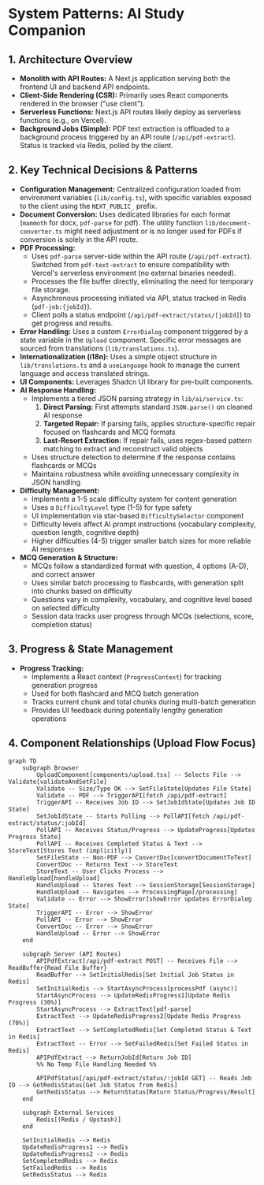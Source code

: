 # System Patterns: AI Study Companion

## 1. Architecture Overview

-   **Monolith with API Routes:** A Next.js application serving both the frontend UI and backend API endpoints.
-   **Client-Side Rendering (CSR):** Primarily uses React components rendered in the browser ("use client").
-   **Serverless Functions:** Next.js API routes likely deploy as serverless functions (e.g., on Vercel).
-   **Background Jobs (Simple):** PDF text extraction is offloaded to a background process triggered by an API route (`/api/pdf-extract`). Status is tracked via Redis, polled by the client.

## 2. Key Technical Decisions & Patterns

-   **Configuration Management:** Centralized configuration loaded from environment variables (`lib/config.ts`), with specific variables exposed to the client using the `NEXT_PUBLIC_` prefix.
-   **Document Conversion:** Uses dedicated libraries for each format (`mammoth` for docx, `pdf-parse` for pdf). The utility function `lib/document-converter.ts` might need adjustment or is no longer used for PDFs if conversion is solely in the API route.
-   **PDF Processing:**
    -   Uses `pdf-parse` server-side within the API route (`/api/pdf-extract`). Switched from `pdf-text-extract` to ensure compatibility with Vercel's serverless environment (no external binaries needed).
    -   Processes the file buffer directly, eliminating the need for temporary file storage.
    -   Asynchronous processing initiated via API, status tracked in Redis (`pdf-job:{jobId}`).
    -   Client polls a status endpoint (`/api/pdf-extract/status/[jobId]`) to get progress and results.
-   **Error Handling:** Uses a custom `ErrorDialog` component triggered by a state variable in the `Upload` component. Specific error messages are sourced from translations (`lib/translations.ts`).
-   **Internationalization (i18n):** Uses a simple object structure in `lib/translations.ts` and a `useLanguage` hook to manage the current language and access translated strings.
-   **UI Components:** Leverages Shadcn UI library for pre-built components.
-   **AI Response Handling:** 
    -   Implements a tiered JSON parsing strategy in `lib/ai/service.ts`:
        1. **Direct Parsing:** First attempts standard `JSON.parse()` on cleaned AI response
        2. **Targeted Repair:** If parsing fails, applies structure-specific repair focused on flashcards and MCQ formats
        3. **Last-Resort Extraction:** If repair fails, uses regex-based pattern matching to extract and reconstruct valid objects
    -   Uses structure detection to determine if the response contains flashcards or MCQs
    -   Maintains robustness while avoiding unnecessary complexity in JSON handling
-   **Difficulty Management:**
    -   Implements a 1-5 scale difficulty system for content generation
    -   Uses a `DifficultyLevel` type (1-5) for type safety
    -   UI implementation via star-based `DifficultySelector` component
    -   Difficulty levels affect AI prompt instructions (vocabulary complexity, question length, cognitive depth)
    -   Higher difficulties (4-5) trigger smaller batch sizes for more reliable AI responses
-   **MCQ Generation & Structure:**
    -   MCQs follow a standardized format with question, 4 options (A-D), and correct answer
    -   Uses similar batch processing to flashcards, with generation split into chunks based on difficulty
    -   Questions vary in complexity, vocabulary, and cognitive level based on selected difficulty
    -   Session data tracks user progress through MCQs (selections, score, completion status)

## 3. Progress & State Management

-   **Progress Tracking:**
    -   Implements a React context (`ProgressContext`) for tracking generation progress
    -   Used for both flashcard and MCQ batch generation
    -   Tracks current chunk and total chunks during multi-batch generation
    -   Provides UI feedback during potentially lengthy generation operations

## 4. Component Relationships (Upload Flow Focus)

```mermaid
graph TD
    subgraph Browser
        UploadComponent[components/upload.tsx] -- Selects File --> Validate[validateAndSetFile]
        Validate -- Size/Type OK --> SetFileState[Updates File State]
        Validate -- PDF --> TriggerAPI[fetch /api/pdf-extract]
        TriggerAPI -- Receives Job ID --> SetJobIdState[Updates Job ID State]
        SetJobIdState -- Starts Polling --> PollAPI[fetch /api/pdf-extract/status/:jobId]
        PollAPI -- Receives Status/Progress --> UpdateProgress[Updates Progress State]
        PollAPI -- Receives Completed Status & Text --> StoreText[Stores Text (implicitly)]
        SetFileState -- Non-PDF --> ConvertDoc[convertDocumentToText]
        ConvertDoc -- Returns Text --> StoreText
        StoreText -- User Clicks Process --> HandleUpload[handleUpload]
        HandleUpload -- Stores Text --> SessionStorage[SessionStorage]
        HandleUpload -- Navigates --> ProcessingPage[/processing]
        Validate -- Error --> ShowError[showError updates ErrorDialog State]
        TriggerAPI -- Error --> ShowError
        PollAPI -- Error --> ShowError
        ConvertDoc -- Error --> ShowError
        HandleUpload -- Error --> ShowError
    end

    subgraph Server (API Routes)
        APIPdfExtract[/api/pdf-extract POST] -- Receives File --> ReadBuffer{Read File Buffer}
        ReadBuffer --> SetInitialRedis[Set Initial Job Status in Redis]
        SetInitialRedis --> StartAsyncProcess[processPdf (async)]
        StartAsyncProcess --> UpdateRedisProgress1[Update Redis Progress (30%)]
        StartAsyncProcess --> ExtractText[pdf-parse]
        ExtractText --> UpdateRedisProgress2[Update Redis Progress (70%)]
        ExtractText --> SetCompletedRedis[Set Completed Status & Text in Redis]
        ExtractText -- Error --> SetFailedRedis[Set Failed Status in Redis]
        APIPdfExtract --> ReturnJobId[Return Job ID]
        %% No Temp File Handling Needed %%

        APIPdfStatus[/api/pdf-extract/status/:jobId GET] -- Reads Job ID --> GetRedisStatus[Get Job Status from Redis]
        GetRedisStatus --> ReturnStatus[Return Status/Progress/Result]
    end

    subgraph External Services
        Redis[(Redis / Upstash)]
    end

    SetInitialRedis --> Redis
    UpdateRedisProgress1 --> Redis
    UpdateRedisProgress2 --> Redis
    SetCompletedRedis --> Redis
    SetFailedRedis --> Redis
    GetRedisStatus --> Redis
